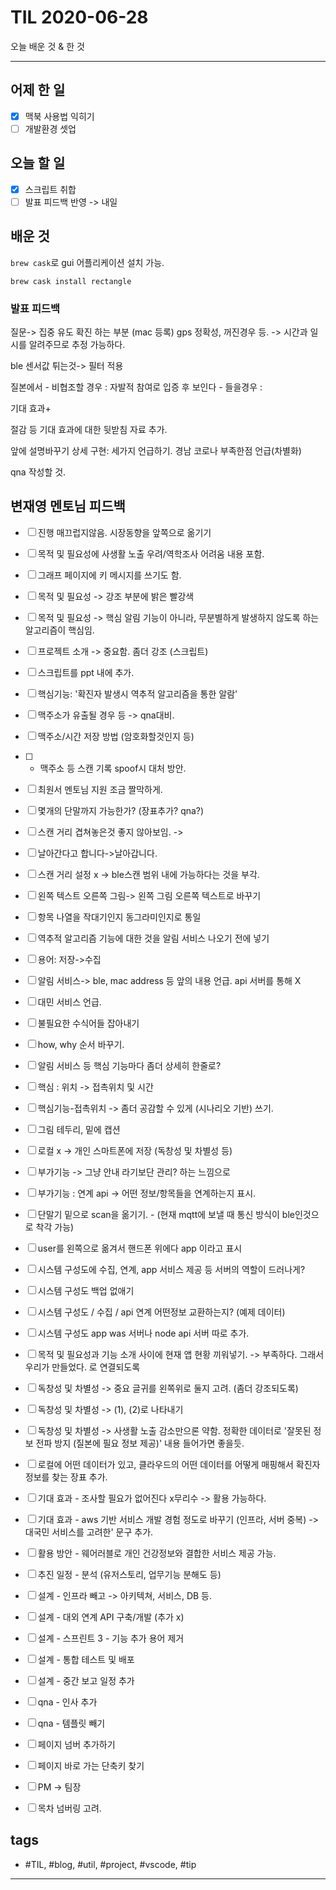 # TIL 2020-06-28

오늘 배운 것 & 한 것

--------------------------

## 어제 한 일 

- [x] 맥북 사용법 익히기
- [ ] 개발환경 셋업

## 오늘 할 일

- [x] 스크립트 취합
- [ ] 발표 피드백 반영 -> 내일

## 배운 것

`brew cask`로 gui 어플리케이션 설치 가능.

`brew cask install rectangle`


### 발표 피드백

질문-> 집중 유도
확진 하는 부분 (mac 등록)
gps 정확성, 꺼진경우 등. -> 시간과 일시를 알려주므로 추정 가능하다.

ble 센서값 튀는것-> 필터 적용

질본에서 
    - 비협조할 경우
    : 자발적 참여로 입증 후 보인다
    - 들을경우
    : 

기대 효과+

절감 등 기대 효과에 대한 뒷받침 자료 추가.

앞에 설명바꾸기
상세 구현: 세가지 언급하기.
경남 코로나 부족한점 언급(차별화)

qna 작성할 것.

## 변재영 멘토님 피드백
- [ ] 진행 매끄럽지않음. 시장동향을 앞쪽으로 옮기기
- [ ] 목적 및 필요성에 사생활 노출 우려/역학조사 어려움 내용 포함.
- [ ] 그래프 페이지에 키 메시지를 쓰기도 함.
- [ ] 목적 및 필요성 -> 강조 부분에 밝은 빨강색
- [ ] 목적 및 필요성 -> 핵심 알림 기능이 아니라, 무분별하게 발생하지 않도록 하는 알고리즘이 핵심임.
- [ ] 프로젝트 소개 -> 중요함. 좀더 강조 (스크립트)
- [ ] 스크립트를 ppt 내에 추가.
- [ ] 핵심기능: '확진자 발생시 역추적 알고리즘을 통한 알람'
- [ ] 맥주소가 유출될 경우 등 -> qna대비.
- [ ] 맥주소/시간 저장 방법 (암호화할것인지 등)
- [ ] * 맥주소 등 스캔 기록 spoof시 대처 방안.
- [ ] 최원서 멘토님 지원 조금 짤막하게.
- [ ] 몇개의 단말까지 가능한가? (장표추가? qna?)
- [ ] 스캔 거리 겹쳐놓은것 좋지 않아보임. -> 
- [ ] 날아간다고 합니다->날아갑니다.
- [ ] 스캔 거리 설정 x -> ble스캔 범위 내에 가능하다는 것을 부각.
- [ ] 왼쪽 텍스트 오른쪽 그림-> 왼쪽 그림 오른쪽 텍스트로 바꾸기
- [ ] 항목 나열을 작대기인지 동그라미인지로 통일
- [ ] 역추적 알고리즘 기능에 대한 것을 알림 서비스 나오기 전에 넣기
- [ ] 용어: 저장->수집
- [ ] 알림 서비스-> ble, mac address 등 앞의 내용 언급. api 서버를 통해 X
- [ ] 대민 서비스 언급.
- [ ] 불필요한 수식어들 잡아내기
- [ ] how, why 순서 바꾸기.
- [ ] 알림 서비스 등 핵심 기능마다 좀더 상세히 한줄로?
- [ ] 핵심 : 위치 -> 접촉위치 및 시간
- [ ] 핵심기능-접촉위치 -> 좀더 공감할 수 있게 (시나리오 기반) 쓰기.
- [ ] 그림 테두리, 밑에 캡션
- [ ] 로컬 x -> 개인 스마트폰에 저장 (독창성 및 차별성 등)
- [ ] 부가기능 -> 그냥 안내 라기보단 관리? 하는 느낌으로
- [ ] 부가기능 : 연계 api -> 어떤 정보/항목들을 연계하는지 표시.
- [ ] 단말기 밑으로 scan을 옮기기. - (현재 mqtt에 보낼 때 통신 방식이 ble인것으로 착각 가능)
- [ ] user를 왼쪽으로 옮겨서 핸드폰 위에다 app 이라고 표시
- [ ] 시스템 구성도에 수집, 연계, app 서비스 제공 등 서버의 역할이 드러나게?
- [ ] 시스템 구성도 백업 없애기
- [ ] 시스템 구성도 / 수집 / api 연계 어떤정보 교환하는지? (예제 데이터)
- [ ] 시스템 구성도 app was 서버나 node api 서버 따로 추가.
- [ ] 목적 및 필요성과 기능 소개 사이에 현재 앱 현황 끼워넣기. -> 부족하다. 그래서 우리가 만들었다. 로 연결되도록
- [ ] 독창성 및 차별성 -> 중요 글귀를 왼쪽위로 둘지 고려. (좀더 강조되도록)
- [ ] 독창성 및 차별성 -> (1), (2)로 나타내기
- [ ] 독창성 및 차별성 -> 사생활 노출 감소만으론 약함. 정확한 데이터로 '잘못된 정보 전파 방지 (질본에 필요 정보 제공)' 내용 들어가면 좋을듯.
- [ ] 로컬에 어떤 데이터가 있고, 클라우드의 어떤 데이터를 어떻게 매핑해서 확진자 정보를 찾는 장표 추가.
- [ ] 기대 효과 - 조사할 필요가 없어진다 x무리수 -> 활용 가능하다.
- [ ] 기대 효과 - aws 기반 서비스 개발 경험 정도로 바꾸기 (인프라, 서버 중복) -> 대국민 서비스를 고려한' 문구 추가.
- [ ] 활용 방안 - 웨어러블로 개인 건강정보와 결합한 서비스 제공 가능.
- [ ] 추진 일정 - 분석 (유저스토리, 업무기능 분해도 등)
- [ ] 설계 - 인프라 빼고 -> 아키텍쳐, 서비스, DB 등.
- [ ] 설계 - 대외 연계 API 구축/개발 (추가 x)
- [ ] 설계 - 스프린트 3 - 기능 추가 용어 제거
- [ ] 설계 - 통합 테스트 및 배포 
- [ ] 설계 - 중간 보고 일정 추가
- [ ] qna - 인사 추가
- [ ] qna - 템플릿 빼기
- [ ] 페이지 넘버 추가하기
- [ ] 페이지 바로 가는 단축키 찾기
- [ ] PM -> 팀장
- [ ] 목차 넘버링 고려.


## tags
- \#TIL, \#blog, \#util, \#project, \#vscode, \#tip

--------------------------


 